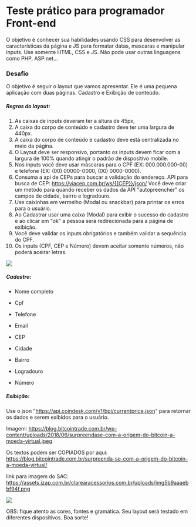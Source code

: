 # Teste prático para programador Front-end

O objetivo é conhecer sua habilidades usando CSS para desenvolver as características da página e JS para formatar datas, mascaras e manipular inputs. Use somente HTML, CSS e JS. Não pode usar outras linguagens como PHP, ASP.net...

### Desafio

O objetivo é seguir o layout que vamos apresentar. Ele é uma pequena aplicação com duas páginas. Cadastro e Exibição de conteúdo.



##### Regras do layout:

1. As caixas de inputs deveram ter a altura de 45px, 
2. A caixa do corpo de conteúdo e cadastro deve ter uma largura de 440px. 
3. A caixa do corpo de conteúdo e cadastro deve está centralizada no meio da página.
4. O Layout deve ser responsivo, portanto os inputs devem ficar com a largura de 100% quando atingir o padrão de dispositivo mobile.
5. Nos inputs você deve usar máscaras para o CPF (EX: 000.000.000-00) e telefone (EX: (00) 00000-0000, (00) 0000-0000). 
6. Consuma a api de CEPs para buscar a validação do endereço. API para busca de CEP: https://viacep.com.br/ws/{{CEP}}/json/ Você deve criar um metodo para quando receber os dados da API "autopreencher" os campos de cidade, bairro e logradouro.
7. Use caixinhas em vermelho (Modal ou snackbar) para printar os erros para o usuário.
8. Ao Cadastrar usar uma caixa (Modal) para exibir o sucesso do cadastro e ao clicar em "ok" a pessoa será redirecionada para a página de exibição.
9. Você deve validar os inputs obrigatórios e também validar a sequência do CPF. 
10. Os inputs (CPF, CEP e Número) devem aceitar somente números, não poderá aceirar letras.





![](https://github.com/aurenilson/front-end/blob/master/src/iPad–1.png)

##### Cadastro:

- Nome completo

- Cpf

- Telefone

- Email

- CEP

- Cidade

- Bairro

- Logradouro

- Número



##### Exibição:

Use o json "https://api.coindesk.com/v1/bpi/currentprice.json" para retornar os dados e serem exibidos para o usuário.

Imagem: https://blog.bitcointrade.com.br/wp-content/uploads/2018/06/surpreendase-com-a-origem-do-bitcoin-a-moeda-virtual.jpeg

Os textos podem ser COPIADOS por aqui: https://blog.bitcointrade.com.br/surpreenda-se-com-a-origem-do-bitcoin-a-moeda-virtual/

link para imagem do SAC: https://assets.izap.com.br/clarearacessorios.com.br/uploads/img5b9aaaebbf94f.png





![](https://github.com/aurenilson/front-end/blob/master/src/iPad–2.png)



OBS: fique atento as cores, fontes e gramática. Seu layout será testado em diferentes dispositivos. Boa sorte!
